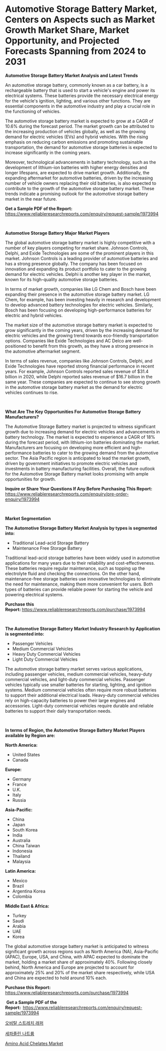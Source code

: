 <p><h1>Automotive Storage Battery Market, Centers on Aspects such as Market Growth Market Share, Market Opportunity, and Projected Forecasts Spanning from 2024 to 2031</h1></p><p><strong>Automotive Storage Battery Market Analysis and Latest Trends</strong></p>
<p><p>An automotive storage battery, commonly known as a car battery, is a rechargeable battery that is used to start a vehicle's engine and power its electrical systems. These batteries provide the necessary electrical energy for the vehicle's ignition, lighting, and various other functions. They are essential components in the automotive industry and play a crucial role in the functioning of vehicles.</p><p>The automotive storage battery market is expected to grow at a CAGR of 10.6% during the forecast period. The market growth can be attributed to the increasing production of vehicles globally, as well as the growing demand for electric vehicles (EVs) and hybrid vehicles. With the rising emphasis on reducing carbon emissions and promoting sustainable transportation, the demand for automotive storage batteries is expected to increase significantly in the coming years.</p><p>Moreover, technological advancements in battery technology, such as the development of lithium-ion batteries with higher energy densities and longer lifespans, are expected to drive market growth. Additionally, the expanding aftermarket for automotive batteries, driven by the increasing number of vehicle owners replacing their old batteries, is also expected to contribute to the growth of the automotive storage battery market. These trends indicate a promising outlook for the automotive storage battery market in the near future.</p></p>
<p><strong>Get a Sample PDF of the Report:&nbsp;</strong> <a href="https://www.reliableresearchreports.com/enquiry/request-sample/1973994">https://www.reliableresearchreports.com/enquiry/request-sample/1973994</a></p>
<p>&nbsp;</p>
<p><strong>Automotive Storage Battery Major Market Players</strong></p>
<p><p>The global automotive storage battery market is highly competitive with a number of key players competing for market share. Johnson Controls, Delphi, and Exide Technologies are some of the prominent players in this market. Johnson Controls is a leading provider of automotive batteries and has a strong presence globally. The company has been focused on innovation and expanding its product portfolio to cater to the growing demand for electric vehicles. Delphi is another key player in the market, known for its high-quality automotive storage batteries.</p><p>In terms of market growth, companies like LG Chem and Bosch have been expanding their presence in the automotive storage battery market. LG Chem, for example, has been investing heavily in research and development to develop advanced battery technologies for electric vehicles. Similarly, Bosch has been focusing on developing high-performance batteries for electric and hybrid vehicles.</p><p>The market size of the automotive storage battery market is expected to grow significantly in the coming years, driven by the increasing demand for electric vehicles and the growing trend towards eco-friendly transportation options. Companies like Exide Technologies and AC Delco are well-positioned to benefit from this growth, as they have a strong presence in the automotive aftermarket segment.</p><p>In terms of sales revenue, companies like Johnson Controls, Delphi, and Exide Technologies have reported strong financial performance in recent years. For example, Johnson Controls reported sales revenue of $31.4 billion in 2020, while Delphi reported sales revenue of $16.7 billion in the same year. These companies are expected to continue to see strong growth in the automotive storage battery market as the demand for electric vehicles continues to rise.</p></p>
<p>&nbsp;</p>
<p><strong>What Are The Key Opportunities For Automotive Storage Battery Manufacturers?</strong></p>
<p><p>The Automotive Storage Battery market is projected to witness significant growth due to increasing demand for electric vehicles and advancements in battery technology. The market is expected to experience a CAGR of 18% during the forecast period, with lithium-ion batteries dominating the market. Manufacturers are focusing on developing more efficient and high-performance batteries to cater to the growing demand from the automotive sector. The Asia Pacific region is anticipated to lead the market growth, driven by government initiatives to promote electric vehicles and investments in battery manufacturing facilities. Overall, the future outlook for the Automotive Storage Battery market looks promising with ample opportunities for growth.</p></p>
<p><strong>Inquire or Share Your Questions If Any Before Purchasing This Report:</strong> <a href="https://www.reliableresearchreports.com/enquiry/pre-order-enquiry/1973994">https://www.reliableresearchreports.com/enquiry/pre-order-enquiry/1973994</a></p>
<p>&nbsp;</p>
<p><strong>Market Segmentation</strong></p>
<p><strong>The Automotive Storage Battery Market Analysis by types is segmented into:</strong></p>
<p><ul><li>Traditional Lead-acid Storage Battery</li><li>Maintenance Free Storage Battery</li></ul></p>
<p><p>Traditional lead-acid storage batteries have been widely used in automotive applications for many years due to their reliability and cost-effectiveness. These batteries require regular maintenance, such as topping up the electrolyte fluid and checking the connections. On the other hand, maintenance-free storage batteries use innovative technologies to eliminate the need for maintenance, making them more convenient for users. Both types of batteries can provide reliable power for starting the vehicle and powering electrical systems.</p></p>
<p><strong>Purchase this Report:&nbsp;</strong><a href="https://www.reliableresearchreports.com/purchase/1973994">https://www.reliableresearchreports.com/purchase/1973994</a></p>
<p>&nbsp;</p>
<p><strong>The Automotive Storage Battery Market Industry Research by Application is segmented into:</strong></p>
<p><ul><li>Passenger Vehicles</li><li>Medium Commercial Vehicles</li><li>Heavy Duty Commercial Vehicles</li><li>Light Duty Commercial Vehicles</li></ul></p>
<p><p>The automotive storage battery market serves various applications, including passenger vehicles, medium commercial vehicles, heavy-duty commercial vehicles, and light-duty commercial vehicles. Passenger vehicles typically use smaller batteries for starting, lighting, and ignition systems. Medium commercial vehicles often require more robust batteries to support their additional electrical loads. Heavy-duty commercial vehicles rely on high-capacity batteries to power their large engines and accessories. Light-duty commercial vehicles require durable and reliable batteries to support their daily transportation needs.</p></p>
<p>&nbsp;</p>
<p><strong>In terms of Region, the Automotive Storage Battery Market Players available by Region are:</strong></p>
<p>
    <p> <strong> North America: </strong>
        <ul>
            <li>United States</li>
            <li>Canada</li>
        </ul>
        </p> 
    <p> <strong> Europe: </strong>
        <ul>
            <li>Germany</li>
            <li>France</li>
            <li>U.K.</li>
            <li>Italy</li>
            <li>Russia</li>
        </ul>
        </p> 
    <p> <strong> Asia-Pacific: </strong>
        <ul>
            <li>China</li>
            <li>Japan</li>
            <li>South Korea</li>
            <li>India</li>
            <li>Australia</li>
            <li>China Taiwan</li>
            <li>Indonesia</li>
            <li>Thailand</li>
            <li>Malaysia</li>
        </ul>
        </p> 
    <p> <strong> Latin America: </strong>
        <ul>
            <li>Mexico</li>
            <li>Brazil</li>
            <li>Argentina Korea</li>
            <li>Colombia</li>
        </ul>
        </p> 
    <p> <strong> Middle East & Africa: </strong>
        <ul>
            <li>Turkey</li>
            <li>Saudi</li>
            <li>Arabia</li>
            <li>UAE</li>
            <li>Korea</li>
        </ul>
    </p>
    </p>
<p><p>The global automotive storage battery market is anticipated to witness significant growth across regions such as North America (NA), Asia-Pacific (APAC), Europe, USA, and China, with APAC expected to dominate the market, holding a market share of approximately 40%. Following closely behind, North America and Europe are projected to account for approximately 25% and 20% of the market share respectively, while USA and China are expected to hold around 10% each.</p></p>
<p><strong>Purchase this Report: </strong><a href="https://www.reliableresearchreports.com/purchase/1973994">https://www.reliableresearchreports.com/purchase/1973994</a></p>
<p>&nbsp;<strong>Get a Sample PDF of the Report:&nbsp;&nbsp;</strong><a href="https://www.reliableresearchreports.com/enquiry/request-sample/1973994">https://www.reliableresearchreports.com/enquiry/request-sample/1973994</a></p>
<p><strong></strong></p>
<p><p><a href="https://medium.com/@oflmg4872858/%EC%98%A4%EB%B9%84%ED%83%88-%EC%8A%A4%ED%8A%B8%EB%A0%88%EC%B9%98-%EB%9E%98%ED%8D%BC-%EC%8B%9C%EC%9E%A5-%EB%8F%99%ED%96%A5-%EB%B0%8F-%EC%8B%9C%EC%9E%A5-%EB%B6%84%EC%84%9D%EC%9D%80-2024-2031%EB%85%84%EA%B9%8C%EC%A7%80-%EC%98%88%EC%B8%A1%EB%90%A9%EB%8B%88%EB%8B%A4-07298264b4e1">오비탈 스트레치 래퍼</a></p><p><a href="https://medium.com/@qpfbabw35734906/%EC%84%B8%ED%8C%8C%EC%A1%B8%EB%A6%B0-%EC%86%8C%EB%93%90-%EC%8B%9C%EC%9E%A5-%EA%B7%9C%EB%AA%A8-cagr-%ED%8A%B8%EB%A0%8C%EB%93%9C-2024-2030-0f35f32e5aeb">세파졸린 나트륨</a></p><p><a href="https://view.publitas.com/reportprime-1/amino-acid-chelates-market-size-growing-and-forecasted-for-period-from-2023-2030-and-provides-complete-market-analysis-of-this-market/">Amino Acid Chelates Market</a></p></p>